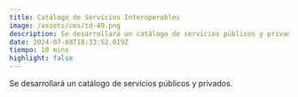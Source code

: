 ```yaml
---
title: Catálogo de Servicios Interoperables
image: /assets/cms/td-49.png
description: Se desarrollará un catálogo de servicios públicos y privados.
date: 2024-07-08T18:33:52.019Z
tiempo: 10 mins
highlight: false
---
```

<!--StartFragment-->

Se desarrollará un catálogo de servicios públicos y privados.

<!--EndFragment-->